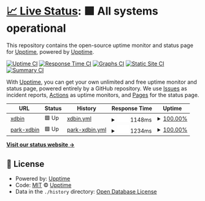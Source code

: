 # [📈 Live Status](https://upptime.github.io/upptime): <!--live status--> **🟩 All systems operational**

This repository contains the open-source uptime monitor and status page for [Upptime](https://upptime.js.org), powered by [Upptime](https://github.com/upptime/upptime).

[![Uptime CI](https://github.com/upptime/upptime/workflows/Uptime%20CI/badge.svg)](https://github.com/upptime/upptime/actions?query=workflow%3A%22Uptime+CI%22)
[![Response Time CI](https://github.com/upptime/upptime/workflows/Response%20Time%20CI/badge.svg)](https://github.com/upptime/upptime/actions?query=workflow%3A%22Response+Time+CI%22)
[![Graphs CI](https://github.com/upptime/upptime/workflows/Graphs%20CI/badge.svg)](https://github.com/upptime/upptime/actions?query=workflow%3A%22Graphs+CI%22)
[![Static Site CI](https://github.com/upptime/upptime/workflows/Static%20Site%20CI/badge.svg)](https://github.com/upptime/upptime/actions?query=workflow%3A%22Static+Site+CI%22)
[![Summary CI](https://github.com/upptime/upptime/workflows/Summary%20CI/badge.svg)](https://github.com/upptime/upptime/actions?query=workflow%3A%22Summary+CI%22)

With [Upptime](https://upptime.js.org), you can get your own unlimited and free uptime monitor and status page, powered entirely by a GitHub repository. We use [Issues](https://github.com/upptime/upptime/issues) as incident reports, [Actions](https://github.com/upptime/upptime/actions) as uptime monitors, and [Pages](https://upptime.github.io/upptime) for the status page.

<!--start: status pages-->
<!-- This summary is generated by Upptime (https://github.com/upptime/upptime) -->
<!-- Do not edit this manually, your changes will be overwritten -->
<!-- prettier-ignore -->
| URL | Status | History | Response Time | Uptime |
| --- | ------ | ------- | ------------- | ------ |
| <img alt="" src="https://icons.duckduckgo.com/ip3/xdbin.com.ico" height="13"> [xdbin](https://xdbin.com) | 🟩 Up | [xdbin.yml](https://github.com/BaoXuebin/xdbin-status/commits/HEAD/history/xdbin.yml) | <details><summary><img alt="Response time graph" src="./graphs/xdbin/response-time-week.png" height="20"> 1148ms</summary><br><a href="https://upptime.github.io/upptime/history/xdbin"><img alt="Response time 1762" src="https://img.shields.io/endpoint?url=https%3A%2F%2Fraw.githubusercontent.com%2FBaoXuebin%2Fxdbin-status%2FHEAD%2Fapi%2Fxdbin%2Fresponse-time.json"></a><br><a href="https://upptime.github.io/upptime/history/xdbin"><img alt="24-hour response time 1038" src="https://img.shields.io/endpoint?url=https%3A%2F%2Fraw.githubusercontent.com%2FBaoXuebin%2Fxdbin-status%2FHEAD%2Fapi%2Fxdbin%2Fresponse-time-day.json"></a><br><a href="https://upptime.github.io/upptime/history/xdbin"><img alt="7-day response time 1148" src="https://img.shields.io/endpoint?url=https%3A%2F%2Fraw.githubusercontent.com%2FBaoXuebin%2Fxdbin-status%2FHEAD%2Fapi%2Fxdbin%2Fresponse-time-week.json"></a><br><a href="https://upptime.github.io/upptime/history/xdbin"><img alt="30-day response time 1762" src="https://img.shields.io/endpoint?url=https%3A%2F%2Fraw.githubusercontent.com%2FBaoXuebin%2Fxdbin-status%2FHEAD%2Fapi%2Fxdbin%2Fresponse-time-month.json"></a><br><a href="https://upptime.github.io/upptime/history/xdbin"><img alt="1-year response time 1762" src="https://img.shields.io/endpoint?url=https%3A%2F%2Fraw.githubusercontent.com%2FBaoXuebin%2Fxdbin-status%2FHEAD%2Fapi%2Fxdbin%2Fresponse-time-year.json"></a></details> | <details><summary><a href="https://upptime.github.io/upptime/history/xdbin">100.00%</a></summary><a href="https://upptime.github.io/upptime/history/xdbin"><img alt="All-time uptime 99.83%" src="https://img.shields.io/endpoint?url=https%3A%2F%2Fraw.githubusercontent.com%2FBaoXuebin%2Fxdbin-status%2FHEAD%2Fapi%2Fxdbin%2Fuptime.json"></a><br><a href="https://upptime.github.io/upptime/history/xdbin"><img alt="24-hour uptime 100.00%" src="https://img.shields.io/endpoint?url=https%3A%2F%2Fraw.githubusercontent.com%2FBaoXuebin%2Fxdbin-status%2FHEAD%2Fapi%2Fxdbin%2Fuptime-day.json"></a><br><a href="https://upptime.github.io/upptime/history/xdbin"><img alt="7-day uptime 100.00%" src="https://img.shields.io/endpoint?url=https%3A%2F%2Fraw.githubusercontent.com%2FBaoXuebin%2Fxdbin-status%2FHEAD%2Fapi%2Fxdbin%2Fuptime-week.json"></a><br><a href="https://upptime.github.io/upptime/history/xdbin"><img alt="30-day uptime 99.83%" src="https://img.shields.io/endpoint?url=https%3A%2F%2Fraw.githubusercontent.com%2FBaoXuebin%2Fxdbin-status%2FHEAD%2Fapi%2Fxdbin%2Fuptime-month.json"></a><br><a href="https://upptime.github.io/upptime/history/xdbin"><img alt="1-year uptime 99.83%" src="https://img.shields.io/endpoint?url=https%3A%2F%2Fraw.githubusercontent.com%2FBaoXuebin%2Fxdbin-status%2FHEAD%2Fapi%2Fxdbin%2Fuptime-year.json"></a></details>
| <img alt="" src="https://icons.duckduckgo.com/ip3/park.xdbin.com.ico" height="13"> [park-xdbin](https://park.xdbin.com) | 🟩 Up | [park-xdbin.yml](https://github.com/BaoXuebin/xdbin-status/commits/HEAD/history/park-xdbin.yml) | <details><summary><img alt="Response time graph" src="./graphs/park-xdbin/response-time-week.png" height="20"> 1234ms</summary><br><a href="https://upptime.github.io/upptime/history/park-xdbin"><img alt="Response time 1858" src="https://img.shields.io/endpoint?url=https%3A%2F%2Fraw.githubusercontent.com%2FBaoXuebin%2Fxdbin-status%2FHEAD%2Fapi%2Fpark-xdbin%2Fresponse-time.json"></a><br><a href="https://upptime.github.io/upptime/history/park-xdbin"><img alt="24-hour response time 1118" src="https://img.shields.io/endpoint?url=https%3A%2F%2Fraw.githubusercontent.com%2FBaoXuebin%2Fxdbin-status%2FHEAD%2Fapi%2Fpark-xdbin%2Fresponse-time-day.json"></a><br><a href="https://upptime.github.io/upptime/history/park-xdbin"><img alt="7-day response time 1234" src="https://img.shields.io/endpoint?url=https%3A%2F%2Fraw.githubusercontent.com%2FBaoXuebin%2Fxdbin-status%2FHEAD%2Fapi%2Fpark-xdbin%2Fresponse-time-week.json"></a><br><a href="https://upptime.github.io/upptime/history/park-xdbin"><img alt="30-day response time 1858" src="https://img.shields.io/endpoint?url=https%3A%2F%2Fraw.githubusercontent.com%2FBaoXuebin%2Fxdbin-status%2FHEAD%2Fapi%2Fpark-xdbin%2Fresponse-time-month.json"></a><br><a href="https://upptime.github.io/upptime/history/park-xdbin"><img alt="1-year response time 1858" src="https://img.shields.io/endpoint?url=https%3A%2F%2Fraw.githubusercontent.com%2FBaoXuebin%2Fxdbin-status%2FHEAD%2Fapi%2Fpark-xdbin%2Fresponse-time-year.json"></a></details> | <details><summary><a href="https://upptime.github.io/upptime/history/park-xdbin">100.00%</a></summary><a href="https://upptime.github.io/upptime/history/park-xdbin"><img alt="All-time uptime 99.91%" src="https://img.shields.io/endpoint?url=https%3A%2F%2Fraw.githubusercontent.com%2FBaoXuebin%2Fxdbin-status%2FHEAD%2Fapi%2Fpark-xdbin%2Fuptime.json"></a><br><a href="https://upptime.github.io/upptime/history/park-xdbin"><img alt="24-hour uptime 100.00%" src="https://img.shields.io/endpoint?url=https%3A%2F%2Fraw.githubusercontent.com%2FBaoXuebin%2Fxdbin-status%2FHEAD%2Fapi%2Fpark-xdbin%2Fuptime-day.json"></a><br><a href="https://upptime.github.io/upptime/history/park-xdbin"><img alt="7-day uptime 100.00%" src="https://img.shields.io/endpoint?url=https%3A%2F%2Fraw.githubusercontent.com%2FBaoXuebin%2Fxdbin-status%2FHEAD%2Fapi%2Fpark-xdbin%2Fuptime-week.json"></a><br><a href="https://upptime.github.io/upptime/history/park-xdbin"><img alt="30-day uptime 99.91%" src="https://img.shields.io/endpoint?url=https%3A%2F%2Fraw.githubusercontent.com%2FBaoXuebin%2Fxdbin-status%2FHEAD%2Fapi%2Fpark-xdbin%2Fuptime-month.json"></a><br><a href="https://upptime.github.io/upptime/history/park-xdbin"><img alt="1-year uptime 99.91%" src="https://img.shields.io/endpoint?url=https%3A%2F%2Fraw.githubusercontent.com%2FBaoXuebin%2Fxdbin-status%2FHEAD%2Fapi%2Fpark-xdbin%2Fuptime-year.json"></a></details>

<!--end: status pages-->

[**Visit our status website →**](https://upptime.github.io/upptime)

## 📄 License

- Powered by: [Upptime](https://github.com/upptime/upptime)
- Code: [MIT](./LICENSE) © [Upptime](https://upptime.js.org)
- Data in the `./history` directory: [Open Database License](https://opendatacommons.org/licenses/odbl/1-0/)
